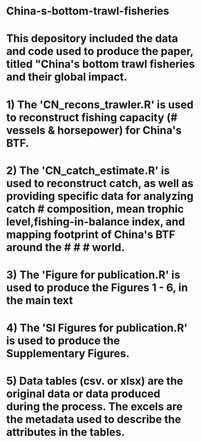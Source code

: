 # China-s-bottom-trawl-fisheries
# This depository included the data and code used to produce the paper, titled "China's bottom trawl fisheries and their global impact.
# 1) The 'CN_recons_trawler.R' is used to reconstruct fishing capacity (# vessels & horsepower) for China's BTF.
# 2) The 'CN_catch_estimate.R' is used to reconstruct catch, as well as providing specific data for analyzing catch # composition, mean trophic level,fishing-in-balance index,  and mapping footprint of China's BTF around the # # # world.
# 3) The 'Figure for publication.R' is used to produce the Figures 1 - 6, in the main text
# 4) The 'SI Figures for publication.R' is used to produce the Supplementary Figures.
# 5) Data tables (csv. or xlsx) are the original data or data produced during the process. The excels are the metadata used to describe the attributes in the tables.

